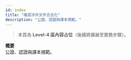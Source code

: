 ```yaml
---
id: index
title: "確認涉外文件合法化"
description: "公證、認證與譯本規範。"
---
```


> 本頁為 **Level-4 區內容占位**（後續將擴展至實務步驟）。

**概要**  
公證、認證與譯本規範。

